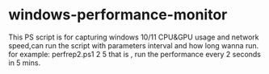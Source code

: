 # windows-performance-monitor
This PS script is for capturing windows 10/11 CPU&GPU usage and network speed,can run the script with parameters interval and how long wanna run. for example:
perfrep2.ps1 2 5
that is , run the performance every 2 seconds in 5 mins.
